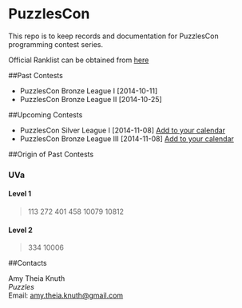 PuzzlesCon
==========

This repo is to keep records and documentation for PuzzlesCon programming contest series.

Official Ranklist can be obtained from [here](../master/Rank.md)

##Past Contests

+ PuzzlesCon Bronze League I [2014-10-11]
+ PuzzlesCon Bronze League II [2014-10-25]

##Upcoming Contests

+ PuzzlesCon Silver League I [2014-11-08] [Add to your calendar](https://plus.google.com/events/cbqag0cibksm1pq63vmluc4brk0)
+ PuzzlesCon Bronze League III [2014-11-08] [Add to your calendar](https://plus.google.com/events/c19jgh6ahmoqvihe1nokak9tgug)

##Origin of Past Contests

### UVa

#### Level 1
> 113 272 401 458 10079 10812

#### Level 2

> 334 10006

##Contacts

Amy Theia Knuth  
_Puzzles_  
Email: amy.theia.knuth@gmail.com
